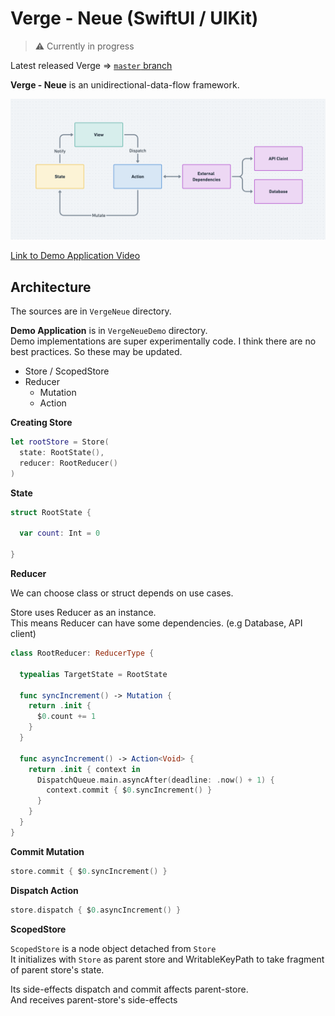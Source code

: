# Verge - Neue (SwiftUI / UIKit)

> ⚠️ Currently in progress

Latest released Verge => [`master` branch](https://github.com/muukii/Verge/tree/master)

**Verge - Neue** is an unidirectional-data-flow framework.

<img width="1200" src="./graph@2x.png">

[Link to Demo Application Video](https://www.notion.so/muukii/Verge-Demo-Application-9bf28b56a61e468d9462d6100d721380)

## Architecture

The sources are in `VergeNeue` directory.

**Demo Application** is in `VergeNeueDemo` directory.<br>
Demo implementations are super experimentally code. I think there are no best practices. So these may be updated. 

* Store / ScopedStore
* Reducer
  * Mutation
  * Action
  
**Creating Store**
  
```swift
let rootStore = Store(
  state: RootState(),
  reducer: RootReducer()
)
```

**State**

```swift
struct RootState {
     
  var count: Int = 0
  
}
```

**Reducer**

We can choose class or struct depends on use cases.

Store uses Reducer as an instance.<br>
This means Reducer can have some dependencies. (e.g Database, API client)

```swift
class RootReducer: ReducerType {
  
  typealias TargetState = RootState

  func syncIncrement() -> Mutation {
    return .init {
      $0.count += 1
    }
  }
  
  func asyncIncrement() -> Action<Void> {
    return .init { context in
      DispatchQueue.main.asyncAfter(deadline: .now() + 1) {
        context.commit { $0.syncIncrement() }
      }
    }
  }
}
```

**Commit Mutation**

```swift
store.commit { $0.syncIncrement() }
```

**Dispatch Action**

```swift
store.dispatch { $0.asyncIncrement() }
```

**ScopedStore**

`ScopedStore` is a node object detached from `Store`<br>
It initializes with `Store` as parent store and WritableKeyPath to take fragment of parent store's state.

Its side-effects dispatch and commit affects parent-store.<br>
And receives parent-store's side-effects 

